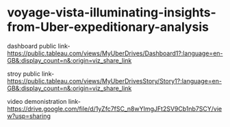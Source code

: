 # voyage-vista-illuminating-insights-from-Uber-expeditionary-analysis 

dashboard public link-https://public.tableau.com/views/MyUberDrives/Dashboard1?:language=en-GB&:display_count=n&:origin=viz_share_link

stroy public link-https://public.tableau.com/views/MyUberDrivesStory/Story1?:language=en-GB&:display_count=n&:origin=viz_share_link

video demonistration link-https://drive.google.com/file/d/1yZfc7fSC_n8wYImgJFt2SV9Cb1nb7SCY/view?usp=sharing
